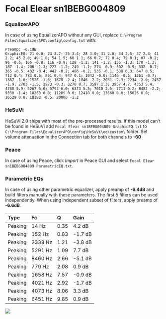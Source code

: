 # Focal Elear sn1BEBG004809

### EqualizerAPO
In case of using EqualizerAPO without any GUI, replace `C:\Program Files\EqualizerAPO\config\config.txt`
with:
```
Preamp: -6.1dB
GraphicEQ: 21 0.0; 23 3.7; 25 3.4; 28 3.0; 31 2.8; 34 2.5; 37 2.4; 41 2.2; 45 2.0; 49 1.8; 54 1.5; 60 1.1; 66 0.7; 72 0.4; 79 0.1; 87 -0.2; 96 -0.6; 106 -0.8; 116 -0.9; 128 -1.2; 141 -1.2; 155 -1.3; 170 -1.3; 187 -1.4; 206 -1.3; 227 -1.2; 249 -1.1; 274 -0.9; 302 -0.9; 332 -0.7; 365 -0.5; 402 -0.4; 442 -0.2; 486 -0.2; 535 -0.1; 588 0.3; 647 0.5; 712 0.4; 783 0.6; 861 0.4; 947 0.1; 1042 -0.0; 1146 -0.5; 1261 -0.7; 1387 -1.0; 1526 -1.6; 1678 -2.4; 1846 -2.2; 2031 -2.3; 2234 -2.0; 2457 -1.9; 2703 -1.5; 2973 -0.3; 3270 0.7; 3597 1.3; 3957 4.7; 4353 5.4; 4788 5.9; 5267 6.0; 5793 6.0; 6373 5.5; 7010 2.5; 7711 0.2; 8482 -2.2; 9330 -1.4; 10263 0.0; 11289 0.0; 12418 0.0; 13660 0.0; 15026 0.0; 16529 0.0; 18182 -0.5; 20000 -1.2
```

### HeSuVi
HeSuVi 2.0 ships with most of the pre-processed results. If this model can't be found in HeSuVi add
`Focal Elear sn1BEBG004809 GraphicEQ.txt` to `C:\Program Files\EqualizerAPO\config\HeSuVi\eq\custom\` folder.
Set volume attenuation in the Connection tab for both channels to **-60**

### Peace
In case of using Peace, click *Import* in Peace GUI and select `Focal Elear sn1BEBG004809 ParametricEQ.txt`.

### Parametric EQs
In case of using other parametric equalizer, apply preamp of **-6.4dB** and build filters manually
with these parameters. The first 5 filters can be used independently.
When using independent subset of filters, apply preamp of **-6.6dB**.

| Type    | Fc      |    Q | Gain    |
|:--------|:--------|:-----|:--------|
| Peaking | 14 Hz   | 0.35 | 4.2 dB  |
| Peaking | 152 Hz  | 0.83 | -1.7 dB |
| Peaking | 2338 Hz | 1.21 | -3.8 dB |
| Peaking | 5291 Hz | 1.09 | 7.7 dB  |
| Peaking | 8460 Hz | 2.66 | -5.1 dB |
| Peaking | 770 Hz  | 2.08 | 0.9 dB  |
| Peaking | 1658 Hz | 7.57 | -0.9 dB |
| Peaking | 4021 Hz | 2.92 | -1.7 dB |
| Peaking | 4073 Hz | 8.06 | 3.3 dB  |
| Peaking | 6451 Hz | 9.85 | 0.9 dB  |

![](https://raw.githubusercontent.com/jaakkopasanen/AutoEq/master/results/innerfidelity/sbaf-serious/Focal%20Elear%20sn1BEBG004809/Focal%20Elear%20sn1BEBG004809.png)